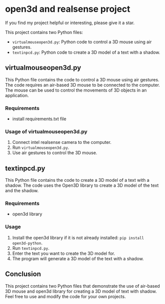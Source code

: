 

# open3d and realsense project

If you find my project helpful or interesting, please give it a star.

This project contains two Python files:
- `virtualmouseopen3d.py`: Python code to control a 3D mouse using air gestures.
- `textinpcd.py`: Python code to create a 3D model of a text with a shadow.

## virtualmouseopen3d.py

This Python file contains the code to control a 3D mouse using air gestures. The code requires an air-based 3D mouse to be connected to the computer. The mouse can be used to control the movements of 3D objects in an application.

### Requirements
- install requirements.txt file

### Usage of virtualmouseopen3d.py
1. Connect intel realsense camera to the computer.
2. Run `virtualmouseopen3d.py`.
3. Use air gestures to control the 3D mouse.


## textinpcd.py

This Python file contains the code to create a 3D model of a text with a shadow. The code uses the Open3D library to create a 3D model of the text and the shadow.

### Requirements
- open3d library

### Usage
1. Install the open3d library if it is not already installed: `pip install open3d-python`.
2. Run `textinpcd.py`.
3. Enter the text you want to create the 3D model for.
4. The program will generate a 3D model of the text with a shadow.

## Conclusion
This project contains two Python files that demonstrate the use of air-based 3D mouse and open3d library for creating a 3D model of text with shadow. Feel free to use and modify the code for your own projects.
